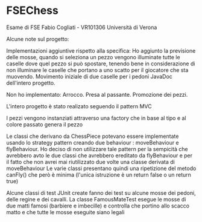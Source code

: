 # FSEChess
Esame di FSE
Fabio Cogliati - VR101306
Università di Verona

Alcune note sul progetto:

  Implementazioni aggiuntive rispetto alla specifica:
    Ho aggiunto la previsione delle mosse, quando si seleziona un pezzo vengono illuminate tutte le caselle
     dove quel pezzo si può spostare, tenendo bene in considerazione di non illuminare le caselle che portano
     a uno scatto per il giocatore che sta muovendo.
    Movimento iniziale di due caselle per i pedoni
    JavaDoc dell'intero progetto.
    
  Non ho implementato:
    Arrocco.
    Presa al passante.
    Promozione dei pezzi.
    
L'intero progetto è stato realizato seguendo il pattern MVC    

I pezzi vengono instanziati attraverso una factory che in base al tipo e al colore passato genera il pezzo

Le classi che derivano da ChessPiece potevano essere implementate usando lo strategy pattern creando due behaviour :
moveBehaviour e flyBehaviour. Ho deciso di non utilizzare tale pattern per la sempicità che avrebbero avto le due classi che
avrebbero ereditato da flyBehaviour e per il fatto che non avrei mai riutilizzato due volte una classe derivata di moveBehaviour
Le varie classi presentano quindi una ripetizione del metodo canFly() che però è minima (l'unica istruzione è un return false
o un return true)

Alcune classi di test JUnit create fanno dei test su alcune mosse dei pedoni, delle regine e dei cavalli.
La classe FamousMateTest esegue le mosse di due matti famosi (barbiere e imbecille) e controlla che portino allo scacco matto e che tutte le mosse eseguite siano legali
